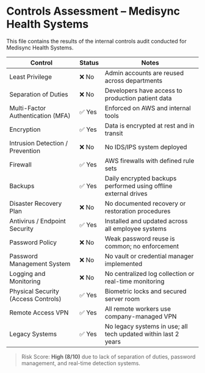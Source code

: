 #  Controls Assessment – Medisync Health Systems

This file contains the results of the internal controls audit conducted for Medisync Health Systems.

| Control                              | Status | Notes                                                                 |
|--------------------------------------|--------|-----------------------------------------------------------------------|
| Least Privilege                      | ❌ No  | Admin accounts are reused across departments                         |
| Separation of Duties                 | ❌ No  | Developers have access to production patient data                    |
| Multi-Factor Authentication (MFA)   | ✅ Yes | Enforced on AWS and internal tools                                   |
| Encryption                           | ✅ Yes | Data is encrypted at rest and in transit                             |
| Intrusion Detection / Prevention     | ❌ No  | No IDS/IPS system deployed                                           |
| Firewall                             | ✅ Yes | AWS firewalls with defined rule sets                                 |
| Backups                              | ✅ Yes | Daily encrypted backups performed using offline external drives      |
| Disaster Recovery Plan               | ❌ No  | No documented recovery or restoration procedures                     |
| Antivirus / Endpoint Security        | ✅ Yes | Installed and updated across all employee systems                    |
| Password Policy                      | ❌ No  | Weak password reuse is common; no enforcement                        |
| Password Management System           | ❌ No  | No vault or credential manager implemented                          |
| Logging and Monitoring               | ❌ No  | No centralized log collection or real-time monitoring                |
| Physical Security (Access Controls) | ✅ Yes | Biometric locks and secured server room                              |
| Remote Access VPN                    | ✅ Yes | All remote workers use company-managed VPN                           |
| Legacy Systems                       | ✅ Yes | No legacy systems in use; all tech updated within last 2 years       |

> Risk Score: **High (8/10)** due to lack of separation of duties, password management, and real-time detection systems.
